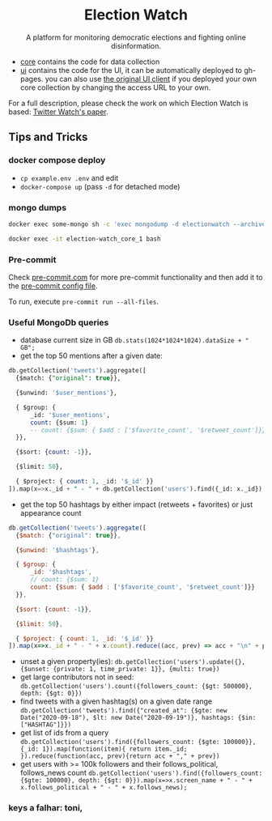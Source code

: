 <h1 align="center">Election Watch</h1>
<p align="center">A platform for monitoring democratic elections and fighting online disinformation.</p>

* [core](core/) contains the code for data collection
* [ui](ui/) contains the code for the UI, it can be automatically deployed to gh-pages. you can also use [the original UI client](https://msramalho.github.io/election-watch) if you deployed your own core collection by changing the access URL to your own.

For a full description, please check the work on which Election Watch is based: [Twitter Watch's paper](https://github.com/msramalho/twitter-watch/preliminary-paper.pdf).

## Tips and Tricks
### docker compose deploy
* `cp example.env .env` and edit
* `docker-compose up` (pass `-d` for detached mode)

### mongo dumps
```bash
docker exec some-mongo sh -c 'exec mongodump -d electionwatch --archive' > PATHTOLOCALFILE/dump.archive
```

```bash
docker exec -it election-watch_core_1 bash
```

### Pre-commit
Check [pre-commit.com](https://pre-commit.com/hooks.html) for more pre-commit functionality and then add it to the [pre-commit config file](.pre-commit-config.yaml).

To run, execute `pre-commit run --all-files`.

### Useful MongoDb queries
* database current size in GB `db.stats(1024*1024*1024).dataSize + " GB";`
* get the top 50 mentions after a given date:
```sql
db.getCollection('tweets').aggregate([
  {$match: {"original": true}},

  {$unwind: '$user_mentions'}, 

  { $group: { 
      _id: '$user_mentions',
      count: {$sum: 1}
      -- count: {$sum: { $add : ['$favorite_count', '$retweet_count']}}
  }},

  {$sort: {count: -1}},

  {$limit: 50},

  { $project: { count: 1, _id: '$_id' }}
]).map(x=>x._id + " - " + db.getCollection('users').find({_id: x._id}).map(y=>y.screen_name) +  " - " + x.count).reduce((acc, prev) => acc + "\n" + prev)
```
* get the top 50 hashtags by either impact (retweets + favorites) or just appearance count
```javascript
db.getCollection('tweets').aggregate([
  {$match: {"original": true}},

  {$unwind: '$hashtags'}, 

  { $group: { 
      _id: '$hashtags',
      // count: {$sum: 1}
      count: {$sum: { $add : ['$favorite_count', '$retweet_count']}}
  }},

  {$sort: {count: -1}},

  {$limit: 50},

  { $project: { count: 1, _id: '$_id' }}
]).map(x=>x._id + " - " + x.count).reduce((acc, prev) => acc + "\n" + prev)
```
* unset a given property(ies): `db.getCollection('users').update({}, {$unset: {private: 1, time_private: 1}}, {multi: true})`
* get large contributors not in seed: `db.getCollection('users').count({followers_count: {$gt: 500000}, depth: {$gt: 0}})`
* find tweets with a given hashtag(s) on a given date range `db.getCollection('tweets').find({"created_at": {$gte: new Date("2020-09-18"), $lt: new Date("2020-09-19")}, hashtags: {$in: ["HASHTAG"]}})`
* get list of ids from a query `db.getCollection('users').find({followers_count: {$gte: 100000}}, {_id: 1}).map(function(item){ return item._id; }).reduce(function(acc, prev){return acc + "," + prev})`
* get users with >= 100k followers and their follows_political, follows_news count `db.getCollection('users').find({followers_count: {$gte: 100000}, depth: {$gt: 0}}).map(x=>x.screen_name + " - " + x.follows_political + " - " + x.follows_news);`

### keys a falhar: toni,